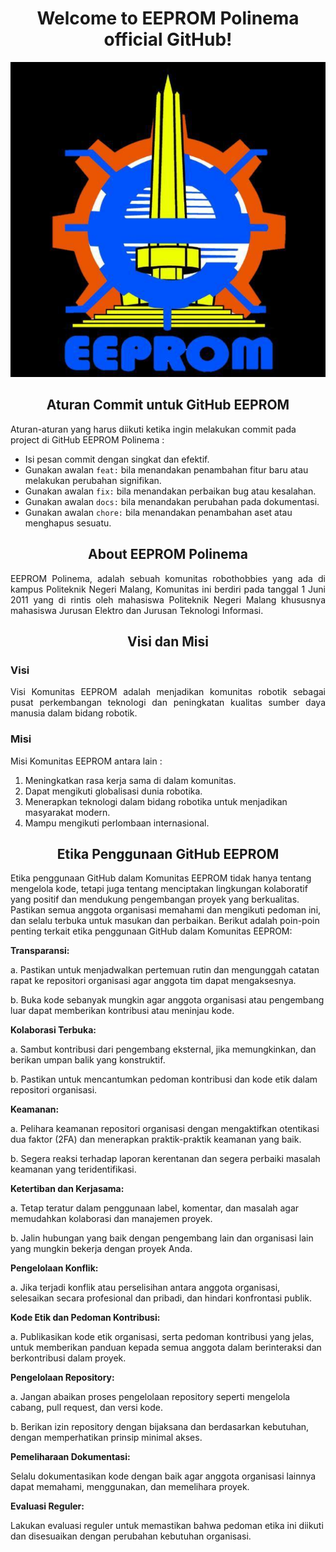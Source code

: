 <h1 align='center'>
   Welcome to EEPROM Polinema official GitHub! 
</h1>

<p align='center'>
	<img src='../Assets/Images/EEPROM.enc'>
</p>

<h2 align='center'>Aturan Commit untuk GitHub EEPROM</h2>


Aturan-aturan yang harus diikuti ketika ingin melakukan commit pada project di GitHub EEPROM Polinema : 
- Isi pesan commit dengan singkat dan efektif.
- Gunakan awalan `feat:` bila menandakan penambahan fitur baru atau melakukan perubahan signifikan.
- Gunakan awalan `fix:` bila menandakan perbaikan bug atau kesalahan.
- Gunakan awalan `docs:` bila menandakan perubahan pada dokumentasi.
- Gunakan awalan `chore:` bila menandakan penambahan aset atau menghapus sesuatu.

<h2 align='center'>About EEPROM Polinema</h2>

<p align='justify'>
EEPROM Polinema, adalah sebuah komunitas robothobbies yang ada di kampus Politeknik Negeri Malang, Komunitas ini berdiri pada tanggal 1 Juni 2011 yang di rintis oleh mahasiswa Politeknik Negeri Malang khususnya mahasiswa Jurusan Elektro dan Jurusan Teknologi Informasi. 
</p>

<h2 align='center'>Visi dan Misi</h2>

<h3>Visi</h3>

<p align='justify'>
Visi Komunitas EEPROM adalah menjadikan komunitas robotik sebagai pusat perkembangan teknologi dan peningkatan kualitas sumber daya manusia dalam bidang robotik.
</p>

<h3>Misi</h3>

<p>
Misi Komunitas EEPROM antara lain :
	<ol>
		<li>Meningkatkan rasa kerja sama di dalam komunitas.
		<li>Dapat mengikuti globalisasi dunia robotika.
		<li>Menerapkan teknologi dalam bidang robotika untuk menjadikan masyarakat modern.
		<li>Mampu mengikuti perlombaan internasional.
	</ol>
</p>

<h2 align='center'>Etika Penggunaan GitHub EEPROM</h2>

<p align='justify'>

Etika penggunaan GitHub dalam Komunitas EEPROM tidak hanya tentang mengelola kode, tetapi juga tentang menciptakan lingkungan kolaboratif yang positif dan mendukung pengembangan proyek yang berkualitas. Pastikan semua anggota organisasi memahami dan mengikuti pedoman ini, dan selalu terbuka untuk masukan dan perbaikan. Berikut adalah poin-poin penting terkait etika penggunaan GitHub dalam Komunitas EEPROM:

<b>Transparansi:</b>

a. Pastikan untuk menjadwalkan pertemuan rutin dan mengunggah catatan rapat ke repositori organisasi agar anggota tim dapat mengaksesnya.

b. Buka kode sebanyak mungkin agar anggota organisasi atau pengembang luar dapat memberikan kontribusi atau meninjau kode.

<b>Kolaborasi Terbuka:</b>

a. Sambut kontribusi dari pengembang eksternal, jika memungkinkan, dan berikan umpan balik yang konstruktif.

b. Pastikan untuk mencantumkan pedoman kontribusi dan kode etik dalam repositori organisasi.

<b>Keamanan:</b>

a. Pelihara keamanan repositori organisasi dengan mengaktifkan otentikasi dua faktor (2FA) dan menerapkan praktik-praktik keamanan yang baik.

b. Segera reaksi terhadap laporan kerentanan dan segera perbaiki masalah keamanan yang teridentifikasi.

<b>Ketertiban dan Kerjasama:</b>

a. Tetap teratur dalam penggunaan label, komentar, dan masalah agar memudahkan kolaborasi dan manajemen proyek.

b. Jalin hubungan yang baik dengan pengembang lain dan organisasi lain yang mungkin bekerja dengan proyek Anda.

<b>Pengelolaan Konflik:</b>

a. Jika terjadi konflik atau perselisihan antara anggota organisasi, selesaikan secara profesional dan pribadi, dan hindari konfrontasi publik.

<b>Kode Etik dan Pedoman Kontribusi:</b>

a. Publikasikan kode etik organisasi, serta pedoman kontribusi yang jelas, untuk memberikan panduan kepada semua anggota dalam berinteraksi dan berkontribusi dalam proyek.

<b>Pengelolaan Repository:</b>

a. Jangan abaikan proses pengelolaan repository seperti mengelola cabang, pull request, dan versi kode.

b. Berikan izin repository dengan bijaksana dan berdasarkan kebutuhan, dengan memperhatikan prinsip minimal akses.

<b>Pemeliharaan Dokumentasi:</b>

Selalu dokumentasikan kode dengan baik agar anggota organisasi lainnya dapat memahami, menggunakan, dan memelihara proyek.

<b>Evaluasi Reguler:</b>

Lakukan evaluasi reguler untuk memastikan bahwa pedoman etika ini diikuti dan disesuaikan dengan perubahan kebutuhan organisasi.
</p>
